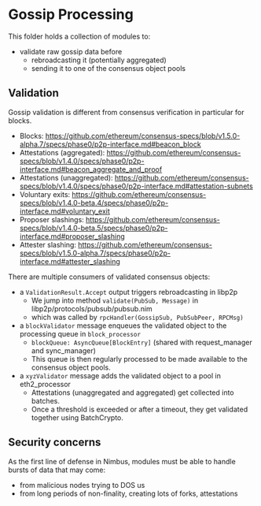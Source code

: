 # Gossip Processing

This folder holds a collection of modules to:
- validate raw gossip data before
  - rebroadcasting it (potentially aggregated)
  - sending it to one of the consensus object pools

## Validation

Gossip validation is different from consensus verification in particular for blocks.

- Blocks: https://github.com/ethereum/consensus-specs/blob/v1.5.0-alpha.7/specs/phase0/p2p-interface.md#beacon_block
- Attestations (aggregated): https://github.com/ethereum/consensus-specs/blob/v1.4.0/specs/phase0/p2p-interface.md#beacon_aggregate_and_proof
- Attestations (unaggregated): https://github.com/ethereum/consensus-specs/blob/v1.4.0/specs/phase0/p2p-interface.md#attestation-subnets
- Voluntary exits: https://github.com/ethereum/consensus-specs/blob/v1.4.0-beta.4/specs/phase0/p2p-interface.md#voluntary_exit
- Proposer slashings: https://github.com/ethereum/consensus-specs/blob/v1.4.0-beta.5/specs/phase0/p2p-interface.md#proposer_slashing
- Attester slashing: https://github.com/ethereum/consensus-specs/blob/v1.5.0-alpha.7/specs/phase0/p2p-interface.md#attester_slashing

There are multiple consumers of validated consensus objects:
- a `ValidationResult.Accept` output triggers rebroadcasting in libp2p
  - We jump into method `validate(PubSub, Message)` in libp2p/protocols/pubsub/pubsub.nim
  - which was called by `rpcHandler(GossipSub, PubSubPeer, RPCMsg)`
- a `blockValidator` message enqueues the validated object to the processing queue in `block_processor`
  - `blockQueue: AsyncQueue[BlockEntry]` (shared with request_manager and sync_manager)
  - This queue is then regularly processed to be made available to the consensus object pools.
- a `xyzValidator` message adds the validated object to a pool in eth2_processor
  - Attestations (unaggregated and aggregated) get collected into batches.
  - Once a threshold is exceeded or after a timeout, they get validated together using BatchCrypto.

## Security concerns

As the first line of defense in Nimbus, modules must be able to handle bursts of data that may come:
- from malicious nodes trying to DOS us
- from long periods of non-finality, creating lots of forks, attestations
